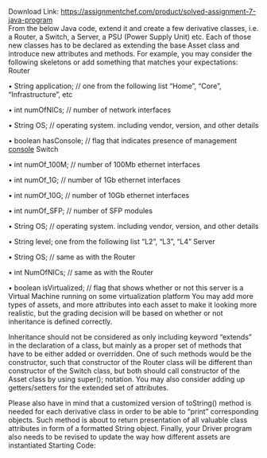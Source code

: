 Download Link: https://assignmentchef.com/product/solved-assignment-7-java-program
<br>
<span class="desktop">From the below Java code, extend it and create a few</span> derivative classes, i.e. a Router, a Switch, a Server, a PSU (Power Supply Unit) etc. Each of those new classes has to be declared as extending the base Asset class and introduce new attributes and methods. For example, you may consider the following skeletons or add something that matches your expectations: Router

• String application; // one from the following list “Home”, “Core”, “Infrastructure”, etc

• int numOfNICs; // number of network interfaces

• String OS; // operating system. including vendor, version, and other details

• boolean hasConsole; // flag that indicates presence of management <a href="https://www.justanswer.com/topics-console/">console</a> Switch

• int numOf_100M; // number of 100Mb ethernet interfaces

• int numOf_1G; // number of 1Gb ethernet interfaces

• int numOf_10G; // number of 10Gb ethernet interfaces

• int numOf_SFP; // number of SFP modules

• String OS; // operating system. including vendor, version, and other details

• String level; one from the following list “L2”, “L3”, “L4” Server

• String OS; // same as with the Router

• int NumOfNICs; // same as with the Router

• boolean isVirtualized; // flag that shows whether or not this server is a Virtual Machine running on some virtualization platform You may add more types of assets, and more attributes into each asset to make it looking more realistic, but the grading decision will be based on whether or not inheritance is defined correctly.

Inheritance should not be considered as only including keyword “extends” in the declaration of a class, but mainly as a proper set of methods that have to be either added or overridden. One of such methods would be the constructor, such that constructor of the Router class will be different than constructor of the Switch class, but both should call constructor of the Asset class by using super(); notation. You may also consider adding up getters/setters for the extended set of attributes.

Please also have in mind that a customized version of toString() method is needed for each derivative class in order to be able to “print” corresponding objects. Such method is about to return presentation of all valuable class attributes in form of a formatted String object. Finally, your Driver program also needs to be revised to update the way how different assets are instantiated Starting Code: